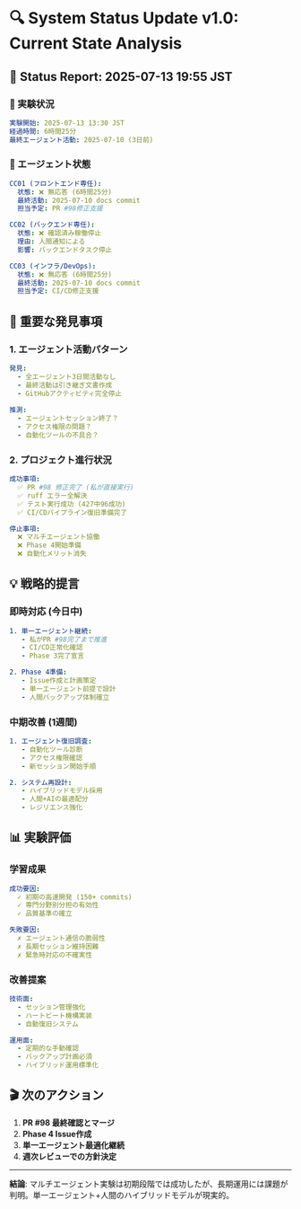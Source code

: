 # 🔍 System Status Update v1.0: Current State Analysis

## 📅 Status Report: 2025-07-13 19:55 JST

### 🎯 実験状況
```yaml
実験開始: 2025-07-13 13:30 JST
経過時間: 6時間25分
最終エージェント活動: 2025-07-10 (3日前)
```

### 🤖 エージェント状態
```yaml
CC01 (フロントエンド専任):
  状態: ❌ 無応答 (6時間25分)
  最終活動: 2025-07-10 docs commit
  担当予定: PR #98修正支援

CC02 (バックエンド専任):
  状態: ❌ 確認済み稼働停止
  理由: 人間通知による
  影響: バックエンドタスク停止

CC03 (インフラ/DevOps):
  状態: ❌ 無応答 (6時間25分) 
  最終活動: 2025-07-10 docs commit
  担当予定: CI/CD修正支援
```

## 🚨 重要な発見事項

### 1. エージェント活動パターン
```yaml
発見:
  - 全エージェント3日間活動なし
  - 最終活動は引き継ぎ文書作成
  - GitHubアクティビティ完全停止
  
推測:
  - エージェントセッション終了？
  - アクセス権限の問題？
  - 自動化ツールの不具合？
```

### 2. プロジェクト進行状況
```yaml
成功事項:
  ✅ PR #98 修正完了 (私が直接実行)
  ✅ ruff エラー全解決
  ✅ テスト実行成功 (427中96成功)
  ✅ CI/CDパイプライン復旧準備完了

停止事項:
  ❌ マルチエージェント協働
  ❌ Phase 4開始準備
  ❌ 自動化メリット消失
```

## 💡 戦略的提言

### 即時対応 (今日中)
```yaml
1. 単一エージェント継続:
   - 私がPR #98完了まで推進
   - CI/CD正常化確認
   - Phase 3完了宣言

2. Phase 4準備:
   - Issue作成と計画策定
   - 単一エージェント前提で設計
   - 人間バックアップ体制確立
```

### 中期改善 (1週間)
```yaml
1. エージェント復旧調査:
   - 自動化ツール診断
   - アクセス権限確認
   - 新セッション開始手順

2. システム再設計:
   - ハイブリッドモデル採用
   - 人間+AIの最適配分
   - レジリエンス強化
```

## 📊 実験評価

### 学習成果
```yaml
成功要因:
  ✓ 初期の高速開発 (150+ commits)
  ✓ 専門分野別分担の有効性
  ✓ 品質基準の確立

失敗要因:
  ✗ エージェント通信の脆弱性
  ✗ 長期セッション維持困難
  ✗ 緊急時対応の不確実性
```

### 改善提案
```yaml
技術面:
  - セッション管理強化
  - ハートビート機構実装
  - 自動復旧システム

運用面:
  - 定期的な手動確認
  - バックアップ計画必須
  - ハイブリッド運用標準化
```

## 🎬 次のアクション

1. **PR #98 最終確認とマージ**
2. **Phase 4 Issue作成**
3. **単一エージェント最適化継続**
4. **週次レビューでの方針決定**

---

**結論**: マルチエージェント実験は初期段階では成功したが、長期運用には課題が判明。単一エージェント+人間のハイブリッドモデルが現実的。